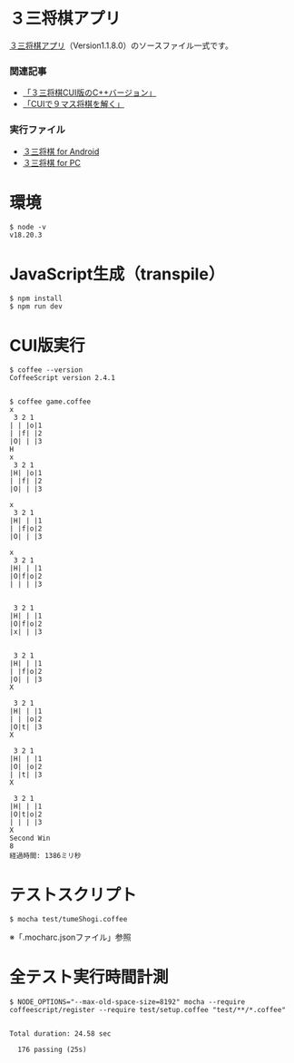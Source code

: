 # ３三将棋アプリ

[３三将棋アプリ](https://happyclam.booth.pm/items/6323599)（Version1.1.8.0）のソースファイル一式です。  


### 関連記事
* [「３三将棋CUI版のC++バージョン」](https://happyclam.github.io/software/2025-08-07/OOP)
* [「CUIで９マス将棋を解く」](https://happyclam.github.io/project/2018-06-30/9masushogi_solver)

### 実行ファイル
* [３三将棋 for Android](https://happyclam.booth.pm/items/6323599)
* [３三将棋 for PC](https://happyclam.github.io/shogi33simple/)  

# 環境
```
$ node -v
v18.20.3
```

# JavaScript生成（transpile）
```
$ npm install
$ npm run dev
```

# CUI版実行
```
$ coffee --version
CoffeeScript version 2.4.1


$ coffee game.coffee 
x
 3 2 1
| | |o|1
| |f| |2
|O| | |3
H
x
 3 2 1
|H| |o|1
| |f| |2
|O| | |3

x
 3 2 1
|H| | |1
| |f|o|2
|O| | |3

x
 3 2 1
|H| | |1
|O|f|o|2
| | | |3


 3 2 1
|H| | |1
|O|f|o|2
|x| | |3


 3 2 1
|H| | |1
| |f|o|2
|O| | |3
X

 3 2 1
|H| | |1
| | |o|2
|O|t| |3
X

 3 2 1
|H| | |1
|O| |o|2
| |t| |3
X

 3 2 1
|H| | |1
|O|t|o|2
| | | |3
X
Second Win
8
経過時間: 1386ミリ秒

```

# テストスクリプト
```
$ mocha test/tumeShogi.coffee
```

※「.mocharc.jsonファイル」参照

# 全テスト実行時間計測

```
$ NODE_OPTIONS="--max-old-space-size=8192" mocha --require coffeescript/register --require test/setup.coffee "test/**/*.coffee"


Total duration: 24.58 sec

  176 passing (25s)

```


